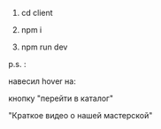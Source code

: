 1. cd client

2. npm i

3. npm run dev

p.s. :

навесил hover на:

кнопку "перейти в каталог"

"Краткое видео о нашей мастерской"
